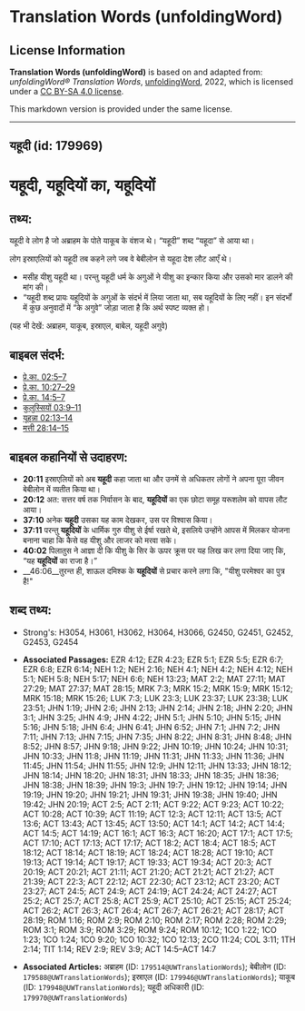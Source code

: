 # Translation Words (unfoldingWord)

## License Information

**Translation Words (unfoldingWord)** is based on and adapted from: _unfoldingWord® Translation Words_, [unfoldingWord](https://unfoldingword.org/utw), 2022, which is licensed under a [CC BY-SA 4.0 license](https://creativecommons.org/licenses/by-sa/4.0/legalcode.en).

This markdown version is provided under the same license.



--------------------------------

## यहूदी (id: 179969)

यहूदी, यहूदियों का, यहूदियों
============================

तथ्य:
-----

यहूदी वे लोग है जो अब्राहम के पोते याकूब के वंशज थे। “यहूदी” शब्द “यहूदा” से आया था।

लोग इस्राएलियों को यहूदी तब कहने लगे जब वे बेबीलोन से यहूदा देश लौट आएँ थे।

* मसीह यीशु यहूदी था। परन्तु यहूदी धर्म के अगुओं ने यीशु का इन्कार किया और उसको मार डालने की मांग की।
* “यहूदी शब्द प्रायः यहूदियों के अगुओं के संदर्भ में लिया जाता था, सब यहूदियों के लिए नहीं। इन संदर्भों में कुछ अनुवादों में “के अगुवे” जोड़ा जाता है कि अर्थ स्पष्ट व्यक्त हो।

(यह भी देखें: अब्राहम, याकूब, इस्राएल, बाबेल, यहूदी अगुवे)

बाइबल संदर्भ:
-------------

* [प्रे.का. 02:5–7](https://ref.ly/Acts2:5-Acts2:7)
* [प्रे.का. 10:27–29](https://ref.ly/Acts10:27-Acts10:29)
* [प्रे.का. 14:5–7](https://ref.ly/Acts14:5-Acts14:7)
* [कुलुस्सियों 03:9–11](https://ref.ly/Col3:9-Col3:11)
* [यूहन्ना 02:13–14](https://ref.ly/John2:13-John2:14)
* [मत्ती 28:14–15](https://ref.ly/Matt28:14-Matt28:15)

बाइबल कहानियों से उदाहरण:
-------------------------

* **20:11** इस्राएलियों को अब **यहूदी** कहा जाता था और उनमें से अधिकतर लोगों ने अपना पूरा जीवन बेबीलोन में व्यतीत किया था।
* **20:12** अत: सत्तर वर्ष तक निर्वासन के बाद, **यहूदियों** का एक छोटा समूह यरूशलेम को वापस लौट आया।
* **37:10** अनेक **यहूदी** उसका यह काम देखकर, उस पर विश्वास किया।
* **37:11** परन्तु **यहूदियों** के धार्मिक गुरु यीशु से ईर्षा रखते थे, इसलिये उन्होंने आपस में मिलकर योजना बनाना चाहा कि कैसे वह यीशु और लाजर को मरवा सके।
* **40:02** पिलातुस ने आज्ञा दी कि यीशु के सिर के ऊपर क्रूस पर यह लिख कर लगा दिया जाए कि, “यह **यहूदियों** का राजा है।”
* \_\_46:06\_\_तुरन्त ही, शाऊल दमिश्क के **यहूदियों** से प्रचार करने लगा कि, "यीशु परमेश्वर का पुत्र है!"

शब्द तथ्य:
----------

* Strong's: H3054, H3061, H3062, H3064, H3066, G2450, G2451, G2452, G2453, G2454

* **Associated Passages:** EZR 4:12; EZR 4:23; EZR 5:1; EZR 5:5; EZR 6:7; EZR 6:8; EZR 6:14; NEH 1:2; NEH 2:16; NEH 4:1; NEH 4:2; NEH 4:12; NEH 5:1; NEH 5:8; NEH 5:17; NEH 6:6; NEH 13:23; MAT 2:2; MAT 27:11; MAT 27:29; MAT 27:37; MAT 28:15; MRK 7:3; MRK 15:2; MRK 15:9; MRK 15:12; MRK 15:18; MRK 15:26; LUK 7:3; LUK 23:3; LUK 23:37; LUK 23:38; LUK 23:51; JHN 1:19; JHN 2:6; JHN 2:13; JHN 2:14; JHN 2:18; JHN 2:20; JHN 3:1; JHN 3:25; JHN 4:9; JHN 4:22; JHN 5:1; JHN 5:10; JHN 5:15; JHN 5:16; JHN 5:18; JHN 6:4; JHN 6:41; JHN 6:52; JHN 7:1; JHN 7:2; JHN 7:11; JHN 7:13; JHN 7:15; JHN 7:35; JHN 8:22; JHN 8:31; JHN 8:48; JHN 8:52; JHN 8:57; JHN 9:18; JHN 9:22; JHN 10:19; JHN 10:24; JHN 10:31; JHN 10:33; JHN 11:8; JHN 11:19; JHN 11:31; JHN 11:33; JHN 11:36; JHN 11:45; JHN 11:54; JHN 11:55; JHN 12:9; JHN 12:11; JHN 13:33; JHN 18:12; JHN 18:14; JHN 18:20; JHN 18:31; JHN 18:33; JHN 18:35; JHN 18:36; JHN 18:38; JHN 18:39; JHN 19:3; JHN 19:7; JHN 19:12; JHN 19:14; JHN 19:19; JHN 19:20; JHN 19:21; JHN 19:31; JHN 19:38; JHN 19:40; JHN 19:42; JHN 20:19; ACT 2:5; ACT 2:11; ACT 9:22; ACT 9:23; ACT 10:22; ACT 10:28; ACT 10:39; ACT 11:19; ACT 12:3; ACT 12:11; ACT 13:5; ACT 13:6; ACT 13:43; ACT 13:45; ACT 13:50; ACT 14:1; ACT 14:2; ACT 14:4; ACT 14:5; ACT 14:19; ACT 16:1; ACT 16:3; ACT 16:20; ACT 17:1; ACT 17:5; ACT 17:10; ACT 17:13; ACT 17:17; ACT 18:2; ACT 18:4; ACT 18:5; ACT 18:12; ACT 18:14; ACT 18:19; ACT 18:24; ACT 18:28; ACT 19:10; ACT 19:13; ACT 19:14; ACT 19:17; ACT 19:33; ACT 19:34; ACT 20:3; ACT 20:19; ACT 20:21; ACT 21:11; ACT 21:20; ACT 21:21; ACT 21:27; ACT 21:39; ACT 22:3; ACT 22:12; ACT 22:30; ACT 23:12; ACT 23:20; ACT 23:27; ACT 24:5; ACT 24:9; ACT 24:19; ACT 24:24; ACT 24:27; ACT 25:2; ACT 25:7; ACT 25:8; ACT 25:9; ACT 25:10; ACT 25:15; ACT 25:24; ACT 26:2; ACT 26:3; ACT 26:4; ACT 26:7; ACT 26:21; ACT 28:17; ACT 28:19; ROM 1:16; ROM 2:9; ROM 2:10; ROM 2:17; ROM 2:28; ROM 2:29; ROM 3:1; ROM 3:9; ROM 3:29; ROM 9:24; ROM 10:12; 1CO 1:22; 1CO 1:23; 1CO 1:24; 1CO 9:20; 1CO 10:32; 1CO 12:13; 2CO 11:24; COL 3:11; 1TH 2:14; TIT 1:14; REV 2:9; REV 3:9; ACT 14:5–ACT 14:7
* **Associated Articles:** अब्राहम (ID: `179514@UWTranslationWords`); बेबीलोन (ID: `179588@UWTranslationWords`); इस्राएल (ID: `179946@UWTranslationWords`); याकूब (ID: `179948@UWTranslationWords`); यहूदी अधिकारी (ID: `179970@UWTranslationWords`)


